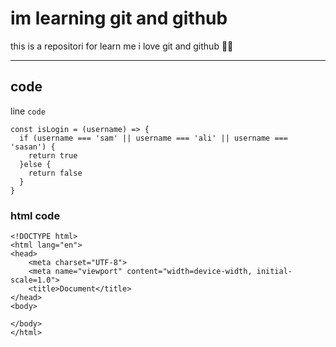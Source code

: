 # im learning git and github 



this is a repositori for learn me i love git and github 🥰😘

---


## code 

line `code`

```
const isLogin = (username) => {
  if (username === 'sam' || username === 'ali' || username === 'sasan') {
    return true
  }else {
    return false
  }
}
```


### html code 


```
<!DOCTYPE html>
<html lang="en">
<head>
    <meta charset="UTF-8">
    <meta name="viewport" content="width=device-width, initial-scale=1.0">
    <title>Document</title>
</head>
<body>
    
</body>
</html>
```